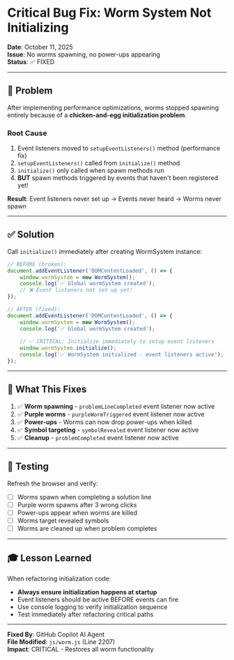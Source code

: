 # Critical Bug Fix: Worm System Not Initializing

**Date**: October 11, 2025  
**Issue**: No worms spawning, no power-ups appearing  
**Status**: ✅ FIXED

---

## 🐛 Problem

After implementing performance optimizations, worms stopped spawning entirely because of a **chicken-and-egg initialization problem**.

### Root Cause

1. Event listeners moved to `setupEventListeners()` method (performance fix)
2. `setupEventListeners()` called from `initialize()` method
3. `initialize()` only called when spawn methods run
4. **BUT** spawn methods triggered by events that haven't been registered yet!

**Result**: Event listeners never set up → Events never heard → Worms never spawn

---

## ✅ Solution

Call `initialize()` immediately after creating WormSystem instance:

```javascript
// BEFORE (broken):
document.addEventListener('DOMContentLoaded', () => {
    window.wormSystem = new WormSystem();
    console.log('✅ Global wormSystem created');
    // ❌ Event listeners not set up yet!
});

// AFTER (fixed):
document.addEventListener('DOMContentLoaded', () => {
    window.wormSystem = new WormSystem();
    console.log('✅ Global wormSystem created');
    
    // ✅ CRITICAL: Initialize immediately to setup event listeners
    window.wormSystem.initialize();
    console.log('✅ WormSystem initialized - event listeners active');
});
```

---

## 🔄 What This Fixes

1. ✅ **Worm spawning** - `problemLineCompleted` event listener now active
2. ✅ **Purple worms** - `purpleWormTriggered` event listener now active  
3. ✅ **Power-ups** - Worms can now drop power-ups when killed
4. ✅ **Symbol targeting** - `symbolRevealed` event listener now active
5. ✅ **Cleanup** - `problemCompleted` event listener now active

---

## 🧪 Testing

Refresh the browser and verify:

- [ ] Worms spawn when completing a solution line
- [ ] Purple worm spawns after 3 wrong clicks
- [ ] Power-ups appear when worms are killed
- [ ] Worms target revealed symbols
- [ ] Worms are cleaned up when problem completes

---

## 🎓 Lesson Learned

When refactoring initialization code:

- **Always ensure initialization happens at startup**
- Event listeners should be active BEFORE events can fire
- Use console logging to verify initialization sequence
- Test immediately after refactoring critical paths

---

**Fixed By**: GitHub Copilot AI Agent  
**File Modified**: `js/worm.js` (Line 2207)  
**Impact**: CRITICAL - Restores all worm functionality
